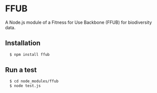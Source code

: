 # FFUB
A Node.js module of a Fitness for Use Backbone (FFUB) for biodiversity data. 

## Installation

``` bash
  $ npm install ffub
```

## Run a test

``` bash
  $ cd node_modules/ffub
  $ node test.js
```